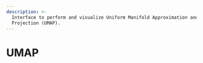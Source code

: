 ```yaml
---
description: >-
  Interface to perform and visualize Uniform Manifold Approximation and
  Projection (UMAP).
---
```


# UMAP

